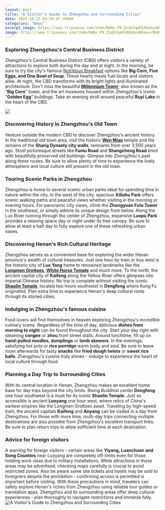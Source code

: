 ```yaml
---
layout: post
title: "A Visitor's Guide to Zhengzhou and Surrounding Cities"
date: 2023-10-23 03:59:47 +0000
categories: "News"
excerpt_image: https://www.tripsavvy.com/thmb/RHNv_P9_ZzqbVqeK168abyxW1os=/960x1415/filters:no_upscale():max_bytes(150000):strip_icc()/erqi-squre--city-night-scene--zhengzhou-650613446-5c3f833bc9e77c0001a31aa5.jpg
image: https://www.tripsavvy.com/thmb/RHNv_P9_ZzqbVqeK168abyxW1os=/960x1415/filters:no_upscale():max_bytes(150000):strip_icc()/erqi-squre--city-night-scene--zhengzhou-650613446-5c3f833bc9e77c0001a31aa5.jpg
---
```


### Exploring Zhengzhou's Central Business District
Zhengzhou's Central Business District (CBD) offers visitors a variety of attractions to explore both during the day and at night. In the morning, be sure to try the city's famous [Nutritious Breakfast](https://thetopnews.github.io/page26/) options like **Big Corn, Five Eggs, and One Bowl of Soup**. These hearty meals fuel locals and visitors alike. At night, the CBD transforms with its bright lights and illuminated architecture. Don't miss the beautiful [**Millennium Tower**](https://en.wikipedia.org/wiki/Central_Plains_Tower), also known as the "**Big Corn**" tower, and the art museums housed within Zhengzhou's iconic "**Golden Egg**" buildings. Take an evening stroll around peaceful **Ruyi Lake** in the heart of the CBD.  

![](https://www.tripsavvy.com/thmb/4ck6GlMcJm1JaxtqAZjatLf-5Fs=/2119x1415/filters:fill(auto,1)/erqi-squre--city-night-scene--zhengzhou-650613446-5c3f833bc9e77c0001a31aa5.jpg)
### Discovering History in Zhengzhou's Old Town
Venture outside the modern CBD to discover Zhengzhou's ancient history. In the traditional old town area, visit the historic **[Wen Miao](https://en.wikipedia.org/wiki/Wenmiao)** temple and the remains of the **Shang Dynasty city walls**, remnants from over 3,500 years ago. Stroll picturesque streets like **Funiu Road** and **Shangcheng Road** lined with beautifully preserved old buildings. Glimpse into Zhengzhou's past along these routes. Be sure to allow plenty of time to experience the lively atmosphere and local culture still present in the old town.
### Touring Scenic Parks in Zhengzhou
Zhengzhou is home to several scenic urban parks ideal for spending time in nature within the city. In the west of the city, spacious **Xiliuhu Park** offers scenic walking paths and peaceful views whether visiting in the morning or evening hours. For panoramic city views, climb the **Zhongyuan Futa Tower** in the southeast, or simply admire its unique design from below. Along the Luo River running through the center of Zhengzhou, expansive **Luopu Park** provides a relaxing space day or night under its tree canopy. Be sure to allow at least a half day to fully explore one of these refreshing urban oases. 
### Discovering Henan's Rich Cultural Heritage
Zhengzhou serves as a convenient base for exploring the wider Henan province's wealth of cultural treasures. Just one hour by train or bus west is the historic city of **Luo Yang** home to renowned landmarks like the **[Longmen Grottoes](https://en.wikipedia.org/wiki/Longmen_Grottoes)**, **[White Horse Temple](https://en.wikipedia.org/wiki/White_Horse_Temple_(Luohe))** and much more. To the north, the ancient capital city of **Kaifeng** along the Yellow River offers glimpses into imperial Chinese history. No trip is complete without visiting the iconic **[Shaolin Temple](https://en.wikipedia.org/wiki/Shaolin_Monastery)**, located two hours southwest in **Dengfeng** where Kung Fu originated. Plan extra time to experience Henan's deep cultural roots through its storied cities.
### Indulging in Zhengzhou's famous cuisine
Food lovers will find themselves in heaven exploring Zhengzhou's incredible culinary scene. Regardless of the time of day, delicious **dishes from morning to night** can be found throughout the city. Start your day right with steaming **congee** or **zhou** from street stalls. Around lunchtime, fill up on **hand-pulled noodles, dumplings** or **lamb skewers**. In the evenings, satisfying hot pots or **rice porridge** warm body and soul. Be sure to leave room afterwards for tasty **snacks** like **fried dough twists** or **sweet rice balls**. Zhengzhou's cuisine truly shines - indulge to experience the heart of local culture through food.  
### Planning a Day Trip to Surrounding Cities  
With its central location in Henan, Zhengzhou makes an excellent home base for day trips beyond the city limits. Rising Buddhist center **Dengfeng** one hour southwest is a must for its iconic **Shaolin Temple**. Just as accessible is ancient **Luoyang** one hour west, where relics of China's earliest empires like the Longmen Grottoes await. Traveling by high-speed train, the ancient capitals **Kaifeng** and **Anyang** can be visited in a day from Zhengzhou. For those with more time, multi-day trips connecting multiple destinations are also possible from Zhengzhou's excellent transport links. Be sure to plan return trips to allow sufficient time at each destination.
### Advice for foreign visitors  
A warning for foreign visitors - certain areas like **Yiyang, Luanchuan and Song Counties** near Luoyang are completely off-limits even for those holding work visas due to military installations. While attractions in these areas may be advertised, checking maps carefully is crucial to avoid restricted zones. Also be aware some site tickets and hotels may be sold to foreigners despite the prohibition - confirming access is permitted is important before visiting. With these precautions in mind, travelers can safely explore Henan's riches from Zhengzhou using reliable tour guides or translation apps. Zhengzhou and its surrounding areas offer deep cultural experiences - plan thoroughly to navigate restrictions and immerse fully.
![A Visitor's Guide to Zhengzhou and Surrounding Cities](https://www.tripsavvy.com/thmb/RHNv_P9_ZzqbVqeK168abyxW1os=/960x1415/filters:no_upscale():max_bytes(150000):strip_icc()/erqi-squre--city-night-scene--zhengzhou-650613446-5c3f833bc9e77c0001a31aa5.jpg)